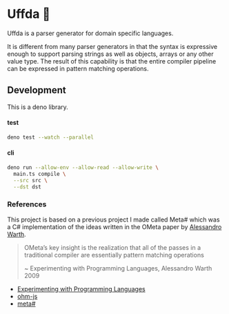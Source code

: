 # Uffda 🦕

Uffda is a parser generator for domain specific languages.

It is different from many parser generators in that the syntax is expressive
enough to support parsing strings as well as objects, arrays or any other value
type. The result of this capability is that the entire compiler pipeline can be
expressed in pattern matching operations.

## Development

This is a deno library.

#### test

```sh
deno test --watch --parallel
```

#### cli

```sh
deno run --allow-env --allow-read --allow-write \
  main.ts compile \
  --src src \
  --dst dst
```

### References

This project is based on a previous project I made called Meta# which was a C#
implementation of the ideas written in the OMeta paper by
[Alessandro Warth](http://www.tinlizzie.org/~awarth/).

> OMeta’s key insight is the realization that all of the passes in a traditional
> compiler are essentially pattern matching operations
>
> ~ Experimenting with Programming Languages, Alessandro Warth 2009

- [Experimenting with Programming Languages](http://www.vpri.org/pdf/tr2008003_experimenting.pdf)
- [ohm-js](https://ohmlang.github.io/)
- [meta#](https://archive.codeplex.com/?p=metasharp)
